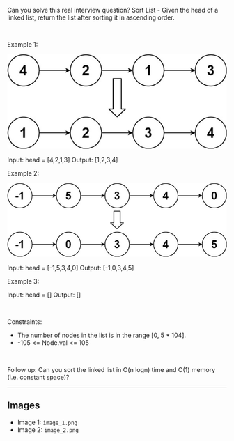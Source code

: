 Can you solve this real interview question? Sort List - Given the head of a linked list, return the list after sorting it in ascending order.

 

Example 1:

![Example 1](./image_1.png)


Input: head = [4,2,1,3]
Output: [1,2,3,4]


Example 2:

![Example 2](./image_2.png)


Input: head = [-1,5,3,4,0]
Output: [-1,0,3,4,5]


Example 3:


Input: head = []
Output: []


 

Constraints:

 * The number of nodes in the list is in the range [0, 5 * 104].
 * -105 <= Node.val <= 105

 

Follow up: Can you sort the linked list in O(n logn) time and O(1) memory (i.e. constant space)?

---

## Images

- Image 1: `image_1.png`
- Image 2: `image_2.png`
